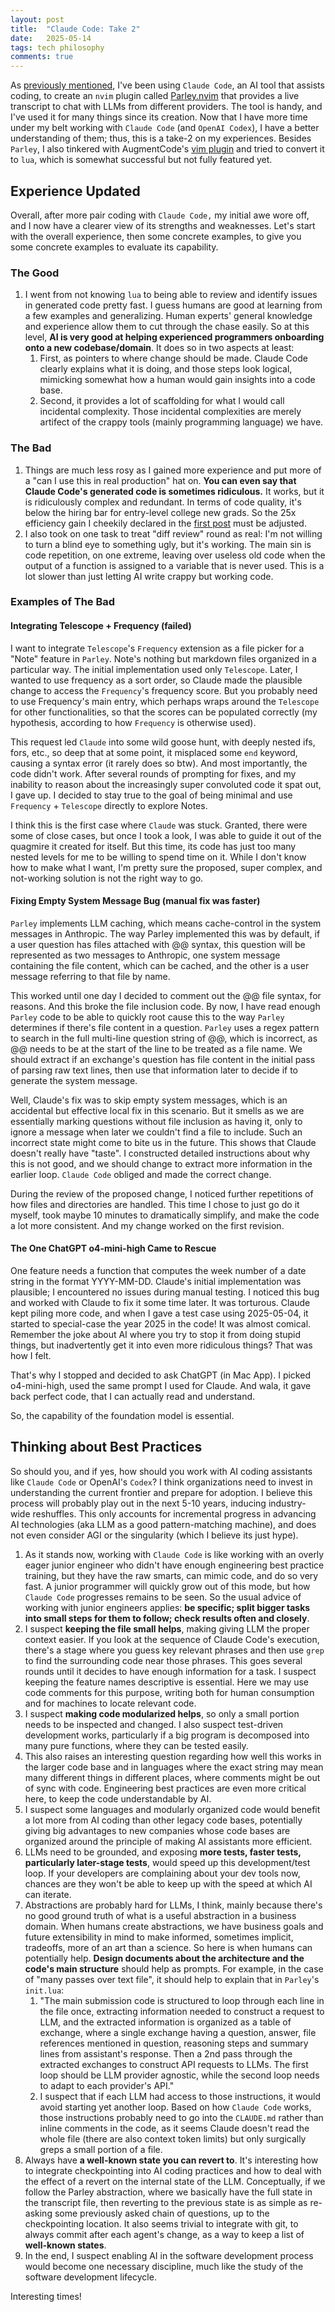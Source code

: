 ```yaml
---
layout: post
title:  "Claude Code: Take 2"
date:   2025-05-14
tags: tech philosophy
comments: true
---
```


As [previously mentioned](https://xianxu.github.io/2025/04/29/reflection-on-ai-coding.html), I've been using `Claude Code`, an AI tool that assists coding, to create an `nvim` plugin called [Parley.nvim](https://github.com/xianxu/parley.nvim) that provides a live transcript to chat with LLMs from different providers. The tool is handy, and I've used it for many things since its creation. Now that I have more time under my belt working with `Claude Code` (and `OpenAI Codex`), I have a better understanding of them; thus, this is a take-2 on my experiences. Besides `Parley`, I also tinkered with AugmentCode's [vim plugin](https://github.com/augmentcode/augment.vim) and tried to convert it to `lua`, which is somewhat successful but not fully featured yet. 

## Experience Updated
Overall, after more pair coding with `Claude Code,` my initial awe wore off, and I now have a clearer view of its strengths and weaknesses. Let's start with the overall experience, then some concrete examples, to give you some concrete examples to evaluate its capability. 

### The Good

1. I went from not knowing `lua` to being able to review and identify issues in generated code pretty fast. I guess humans are good at learning from a few examples and generalizing. Human experts' general knowledge and experience allow them to cut through the chase easily. So at this level, **AI is very good at helping experienced programmers onboarding onto a new codebase/domain**. It does so in two aspects at least:
    1. First, as pointers to where change should be made. Claude Code clearly explains what it is doing, and those steps look logical, mimicking somewhat how a human would gain insights into a code base. 
    2. Second, it provides a lot of scaffolding for what I would call incidental complexity. Those incidental complexities are merely artifect of the crappy tools (mainly programming language) we have. 

### The Bad

1. Things are much less rosy as I gained more experience and put more of a "can I use this in real production" hat on. **You can even say that Claude Code's generated code is sometimes ridiculous.** It works, but it is ridiculously complex and redundant. In terms of code quality, it's below the hiring bar for entry-level college new grads. So the 25x efficiency gain I cheekily declared in the [first post](https://xianxu.github.io/2025/04/29/reflection-on-ai-coding.html) must be adjusted. 
2. I also took on one task to treat "diff review" round as real: I'm not willing to turn a blind eye to something ugly, but it's working. The main sin is code repetition, on one extreme, leaving over useless old code when the output of a function is assigned to a variable that is never used. This is a lot slower than just letting AI write crappy but working code. 

### Examples of The Bad

#### Integrating Telescope + Frequency (failed)

I want to integrate `Telescope`'s `Frequency` extension as a file picker for a "Note" feature in `Parley`. Note's nothing but markdown files organized in a particular way. The initial implementation used only `Telescope`. Later, I wanted to use frequency as a sort order, so Claude made the plausible change to access the `Frequency`'s frequency score. But you probably need to use Frequency's main entry, which perhaps wraps around the `Telescope` for other functionalities, so that the scores can be populated correctly (my hypothesis, according to how `Frequency` is otherwise used). 

This request led `Claude` into some wild goose hunt, with deeply nested ifs, fors, etc., so deep that at some point, it misplaced some `end` keyword, causing a syntax error (it rarely does so btw). And most importantly, the code didn't work. After several rounds of prompting for fixes, and my inability to reason about the increasingly super convoluted code it spat out, I gave up. I decided to stay true to the goal of being minimal and use `Frequency` + `Telescope` directly to explore Notes. 

I think this is the first case where `Claude` was stuck. Granted, there were some of close cases, but once I took a look, I was able to guide it out of the quagmire it created for itself. But this time, its code has just too many nested levels for me to be willing to spend time on it. While I don't know how to make what I want, I'm pretty sure the proposed, super complex, and not-working solution is not the right way to go. 

#### Fixing Empty System Message Bug (manual fix was faster)

`Parley` implements LLM caching, which means cache-control in the system messages in Anthropic. The way Parley implemented this was by default, if a user question has files attached with @@ syntax, this question will be represented as two messages to Anthropic, one system message containing the file content, which can be cached, and the other is a user message referring to that file by name. 

This worked until one day I decided to comment out the @@ file syntax, for reasons. And this broke the file inclusion code. By now, I have read enough `Parley` code to be able to quickly root cause this to the way `Parley` determines if there's file content in a question. `Parley` uses a regex pattern to search in the full multi-line question string of @@, which is incorrect, as @@ needs to be at the start of the line to be treated as a file name. We should extract if an exchange's question has file content in the initial pass of parsing raw text lines, then use that information later to decide if to generate the system message. 

Well, Claude's fix was to skip empty system messages, which is an accidental but effective local fix in this scenario. But it smells as we are essentially marking questions without file inclusion as having it, only to ignore a message when later we couldn't find a file to include. Such an incorrect state might come to bite us in the future. This shows that Claude doesn't really have "taste". I constructed detailed instructions about why this is not good, and we should change to extract more information in the earlier loop. `Claude Code` obliged and made the correct change. 

During the review of the proposed change, I noticed further repetitions of how files and directories are handled. This time I chose to just go do it myself, took maybe 10 minutes to dramatically simplify, and make the code a lot more consistent. And my change worked on the first revision. 

#### The One ChatGPT o4-mini-high Came to Rescue
One feature needs a function that computes the week number of a date string in the format YYYY-MM-DD. Claude's initial implementation was plausible; I encountered no issues during manual testing. I noticed this bug and worked with Claude to fix it some time later. It was torturous. Claude kept piling more code, and when I gave a test case using 2025-05-04, it started to special-case the year 2025 in the code! It was almost comical. Remember the joke about AI where you try to stop it from doing stupid things, but inadvertently get it into even more ridiculous things? That was how I felt. 

That's why I stopped and decided to ask ChatGPT (in Mac App). I picked o4-mini-high, used the same prompt I used for Claude. And wala, it gave back perfect code, that I can actually read and understand. 

So, the capability of the foundation model is essential. 

## Thinking about Best Practices
So should you, and if yes, how should you work with AI coding assistants like `Claude Code` or OpenAI's `Codex`? I think organizations need to invest in understanding the current frontier and prepare for adoption. I believe this process will probably play out in the next 5-10 years, inducing industry-wide reshuffles. This only accounts for incremental progress in advancing AI technologies (aka LLM as a good pattern-matching machine), and does not even consider AGI or the singularity (which I believe its just hype). 

1. As it stands now, working with `Claude Code` is like working with an overly eager junior engineer who didn't have enough engineering best practice training, but they have the raw smarts, can mimic code, and do so very fast. A junior programmer will quickly grow out of this mode, but how `Claude Code` progresses remains to be seen. So the usual advice of working with junior engineers applies: **be specific; split bigger tasks into small steps for them to follow; check results often and closely**. 
2. I suspect **keeping the file small helps**, making giving LLM the proper context easier. If you look at the sequence of Claude Code's execution, there's a stage where you guess key relevant phrases and then use `grep` to find the surrounding code near those phrases. This goes several rounds until it decides to have enough information for a task. I suspect keeping the feature names descriptive is essential. Here we may use code comments for this purpose, writing both for human consumption and for machines to locate relevant code.
3. I suspect **making code modularized helps**, so only a small portion needs to be inspected and changed. I also suspect test-driven development works, particularly if a big program is decomposed into many pure functions, where they can be tested easily.
4. This also raises an interesting question regarding how well this works in the larger code base and in languages where the exact string may mean many different things in different places, where comments might be out of sync with code. Engineering best practices are even more critical here, to keep the code understandable by AI. 
5. I suspect some languages and modularly organized code would benefit a lot more from AI coding than other legacy code bases, potentially giving big advantages to new companies whose code bases are organized around the principle of making AI assistants more efficient. 
6. LLMs need to be grounded, and exposing **more tests, faster tests, particularly later-stage tests**, would speed up this development/test loop. If your developers are complaining about your dev tools now, chances are they won't be able to keep up with the speed at which AI can iterate.
7. Abstractions are probably hard for LLMs, I think, mainly because there's no good ground truth of what is a useful abstraction in a business domain. When humans create abstractions, we have business goals and future extensibility in mind to make informed, sometimes implicit, tradeoffs, more of an art than a science. So here is when humans can potentially help. **Design documents about the architecture and the code's main structure** should help as prompts. For example, in the case of "many passes over text file", it should help to explain that in `Parley`'s `init.lua`:
    1. "The main submission code is structured to loop through each line in the file once, extracting information needed to construct a request to LLM, and the extracted information is organized as a table of exchange, where a single exchange having a question, answer, file references mentioned in question, reasoning steps and summary lines from assistant's response. Then a 2nd pass through the extracted exchanges to construct API requests to LLMs. The first loop should be LLM provider agnostic, while the second loop needs to adapt to each provider's API." 
    2. I suspect that if each LLM had access to those instructions, it would avoid starting yet another loop. Based on how `Claude Code` works, those instructions probably need to go into the `CLAUDE.md` rather than inline comments in the code, as it seems Claude doesn't read the whole file (there are also context token limits) but only surgically greps a small portion of a file.
8. Always have **a well-known state you can revert to**. It's interesting how to integrate checkpointing into AI coding practices and how to deal with the effect of a revert on the internal state of the LLM. Conceptually, if we follow the Parley abstraction, where we basically have the full state in the transcript file, then reverting to the previous state is as simple as re-asking some previously asked chain of questions, up to the checkpointing location. It also seems trivial to integrate with git, to always commit after each agent's change, as a way to keep a list of **well-known states**.
9. In the end, I suspect enabling AI in the software development process would become one necessary discipline, much like the study of the software development lifecycle.

Interesting times! 

